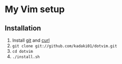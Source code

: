 # My Vim setup

## Installation

1. Install [git](http://git-scm.com) and [curl](http://curl.haxx.se)
2. `git clone git://github.com/kadaki01/dotvim.git`
3. `cd dotvim`
4. `./install.sh`
